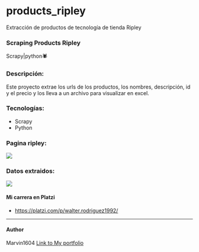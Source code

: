 # products_ripley
Extracción de productos de tecnología de tienda Ripley

### Scraping Products Ripley
Scrapy|python🕷
### Descripción:
Este proyecto extrae los urls de los productos, los nombres, descripción, id y el precio y los lleva a un archivo para visualizar en excel.

### Tecnologías:
- Scrapy
- Python

### Pagina ripley:
![](https://github.com/marvin1604/products_ripley/blob/main/img/ripley_page.JPG)
### Datos extraidos:
![](https://github.com/marvin1604/products_ripley/blob/main/img/excel_products.JPG)

#### Mi carrera en Platzi
- https://platzi.com/p/walter.rodriguez1992/

------------
#### Author
Marvin1604
[Link to My portfolio](https://marvin1604.github.io/portafolio/)<br>
